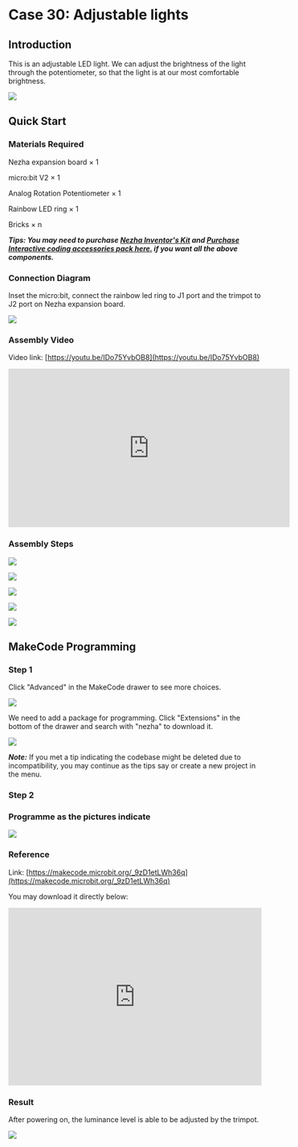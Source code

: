 # Case 30: Adjustable lights

## Introduction

This is an adjustable LED light. We can adjust the brightness of the light through the potentiometer, so that the light is at our most comfortable brightness.

![](./images/case_30_01.png)

## Quick Start 


### Materials Required

Nezha expansion board × 1

micro:bit V2 × 1

Analog Rotation Potentiometer  × 1

Rainbow LED ring  × 1

Bricks × n

***Tips: You may need to purchase [Nezha Inventor's Kit](https://www.elecfreaks.com/nezha-inventor-s-kit-for-micro-bit-without-micro-bit-board.html) and [Purchase Interactive coding accessories pack here.](https://www.elecfreaks.com/interactive-coding-accessories-pack.html) if you want all the above components.***


### Connection Diagram 

Inset the micro:bit, connect the rainbow led ring to J1 port and the trimpot to J2 port on Nezha expansion board. 


![](./images/case_30_03.png)



### Assembly Video


Video link: [https://youtu.be/IDo75YvbOB8](https://youtu.be/IDo75YvbOB8)

<iframe width="560" height="315" src="https://www.youtube.com/embed/IDo75YvbOB8" title="YouTube video player" frameborder="0" allow="accelerometer; autoplay; clipboard-write; encrypted-media; gyroscope; picture-in-picture" allowfullscreen></iframe>

### Assembly Steps

![](./images/case_step_30_01.png)

![](./images/case_step_30_02.png)

![](./images/case_step_30_03.png)

![](./images/case_step_30_04.png)

![](./images/case_step_30_05.png)





## MakeCode Programming 




### Step 1



Click "Advanced" in the MakeCode drawer to see more choices. 

![](./images/case_01_10.png)




We need to add a package for programming. Click "Extensions" in the bottom of the drawer and search with "nezha" to download it. 

![](./images/case_03_09.png)

***Note:*** If you met a tip indicating the codebase might be deleted due to incompatibility, you may continue as the tips say or create a new project in the menu. 

### Step 2



### Programme as the pictures indicate


![](./images/case_30_10.png)



### Reference

Link: [https://makecode.microbit.org/_9zD1etLWh36q](https://makecode.microbit.org/_9zD1etLWh36q)

You may download it directly below: 

<div style="position:relative;height:0;padding-bottom:70%;overflow:hidden;"><iframe style="position:absolute;top:0;left:0;width:100%;height:100%;" src="https://makecode.microbit.org/#pub:_9zD1etLWh36q" frameborder="0" sandbox="allow-popups allow-forms allow-scripts allow-same-origin"></iframe></div>  


### Result 
After powering on, the luminance level is able to be adjusted by the trimpot.

![](./images/case-gif-30.gif)
